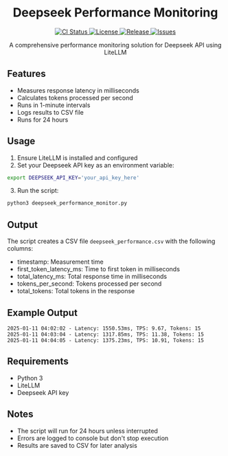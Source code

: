 <h1 align="center">Deepseek Performance Monitoring</h1>

<p align="center">
  <a href="https://github.com/tom_doerr/llm_api_testing/actions">
    <img src="https://img.shields.io/github/actions/workflow/status/tom_doerr/llm_api_testing/ci.yml?style=flat-square" alt="CI Status">
  </a>
  <a href="https://github.com/tom_doerr/llm_api_testing/blob/main/LICENSE">
    <img src="https://img.shields.io/github/license/tom_doerr/llm_api_testing?style=flat-square" alt="License">
  </a>
  <a href="https://github.com/tom_doerr/llm_api_testing/releases">
    <img src="https://img.shields.io/github/v/release/tom_doerr/llm_api_testing?style=flat-square" alt="Release">
  </a>
  <a href="https://github.com/tom_doerr/llm_api_testing/issues">
    <img src="https://img.shields.io/github/issues/tom_doerr/llm_api_testing?style=flat-square" alt="Issues">
  </a>
</p>

<p align="center">
  A comprehensive performance monitoring solution for Deepseek API using LiteLLM
</p>

## Features
- Measures response latency in milliseconds
- Calculates tokens processed per second
- Runs in 1-minute intervals
- Logs results to CSV file
- Runs for 24 hours

## Usage

1. Ensure LiteLLM is installed and configured
2. Set your Deepseek API key as an environment variable:
```bash
export DEEPSEEK_API_KEY='your_api_key_here'
```

3. Run the script:
```bash
python3 deepseek_performance_monitor.py
```

## Output

The script creates a CSV file `deepseek_performance.csv` with the following columns:
- timestamp: Measurement time
- first_token_latency_ms: Time to first token in milliseconds
- total_latency_ms: Total response time in milliseconds
- tokens_per_second: Tokens processed per second
- total_tokens: Total tokens in the response

## Example Output
```
2025-01-11 04:02:02 - Latency: 1550.53ms, TPS: 9.67, Tokens: 15
2025-01-11 04:03:04 - Latency: 1317.85ms, TPS: 11.38, Tokens: 15
2025-01-11 04:04:05 - Latency: 1375.23ms, TPS: 10.91, Tokens: 15
```

## Requirements
- Python 3
- LiteLLM
- Deepseek API key

## Notes
- The script will run for 24 hours unless interrupted
- Errors are logged to console but don't stop execution
- Results are saved to CSV for later analysis
